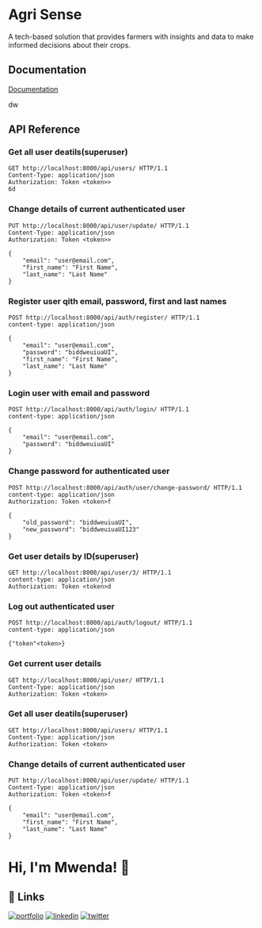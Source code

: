 
# Agri Sense

A tech-based solution that provides farmers with insights and data to make informed decisions about their crops.


## Documentation

[Documentation](https://linktodocumentation)

dw
## API Reference

### Get all user deatils(superuser)
```http
GET http://localhost:8000/api/users/ HTTP/1.1
Content-Type: application/json
Authorization: Token <token>>
6d	
```

### Change details of current authenticated user
```http
PUT http://localhost:8000/api/user/update/ HTTP/1.1
Content-Type: application/json
Authorization: Token <token>>

{
    "email": "user@email.com",
    "first_name": "First Name",
    "last_name": "Last Name"
}
```

### Register user qith email, password, first and last names
```http
POST http://localhost:8000/api/auth/register/ HTTP/1.1
content-type: application/json

{
    "email": "user@email.com",
    "password": "biddweuiuaUI",
    "first_name": "First Name",
    "last_name": "Last Name"
}
```
### Login user with email and password
```http
POST http://localhost:8000/api/auth/login/ HTTP/1.1
content-type: application/json

{
    "email": "user@email.com",
    "password": "biddweuiuaUI"
}
```
### Change password for authenticated user
```http
POST http://localhost:8000/api/auth/user/change-password/ HTTP/1.1
content-type: application/json
Authorization: Token <token>f

{    
    "old_password": "biddweuiuaUI",
    "new_password": "biddweuiuaUI123"
}
```
### Get user details by ID(superuser)
```http
GET http://localhost:8000/api/user/3/ HTTP/1.1
content-type: application/json
Authorization: Token <token>d
```

### Log out authenticated user
```http
POST http://localhost:8000/api/auth/logout/ HTTP/1.1
content-type: application/json

{"token"<token>}
```
### Get current user details
```http
GET http://localhost:8000/api/user/ HTTP/1.1
Content-Type: application/json
Authorization: Token <token>	
```
### Get all user deatils(superuser)
```http
GET http://localhost:8000/api/users/ HTTP/1.1
Content-Type: application/json
Authorization: Token <token>	
```
### Change details of current authenticated user
```http
PUT http://localhost:8000/api/user/update/ HTTP/1.1
Content-Type: application/json
Authorization: Token <token>f

{
    "email": "user@email.com",
    "first_name": "First Name",
    "last_name": "Last Name"
}
```

# Hi, I'm Mwenda! 👋


## 🔗 Links
[![portfolio](https://img.shields.io/badge/my_portfolio-000?style=for-the-badge&logo=ko-fi&logoColor=white)](https://katherineoelsner.com/)
[![linkedin](https://img.shields.io/badge/linkedin-0A66C2?style=for-the-badge&logo=linkedin&logoColor=white)](https://www.linkedin.com/in/mwenda-mwabehah-856542261/)
[![twitter](https://img.shields.io/badge/twitter-1DA1F2?style=for-the-badge&logo=twitter&logoColor=white)](https://twitter.com/)
